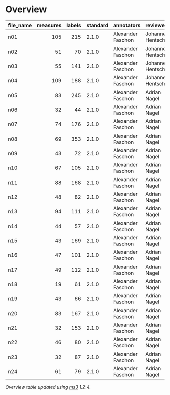 

# Overview
|file_name|measures|labels|standard|   annotators    |    reviewers     |
|---------|-------:|-----:|--------|-----------------|------------------|
|n01      |     105|   215|2.1.0   |Alexander Faschon|Johannes Hentschel|
|n02      |      51|    70|2.1.0   |Alexander Faschon|Johannes Hentschel|
|n03      |      55|   141|2.1.0   |Alexander Faschon|Johannes Hentschel|
|n04      |     109|   188|2.1.0   |Alexander Faschon|Johannes Hentschel|
|n05      |      83|   245|2.1.0   |Alexander Faschon|Adrian Nagel      |
|n06      |      32|    44|2.1.0   |Alexander Faschon|Adrian Nagel      |
|n07      |      74|   176|2.1.0   |Alexander Faschon|Adrian Nagel      |
|n08      |      69|   353|2.1.0   |Alexander Faschon|Adrian Nagel      |
|n09      |      43|    72|2.1.0   |Alexander Faschon|Adrian Nagel      |
|n10      |      67|   105|2.1.0   |Alexander Faschon|Adrian Nagel      |
|n11      |      88|   168|2.1.0   |Alexander Faschon|Adrian Nagel      |
|n12      |      48|    82|2.1.0   |Alexander Faschon|Adrian Nagel      |
|n13      |      94|   111|2.1.0   |Alexander Faschon|Adrian Nagel      |
|n14      |      44|    57|2.1.0   |Alexander Faschon|Adrian Nagel      |
|n15      |      43|   169|2.1.0   |Alexander Faschon|Adrian Nagel      |
|n16      |      47|   101|2.1.0   |Alexander Faschon|Adrian Nagel      |
|n17      |      49|   112|2.1.0   |Alexander Faschon|Adrian Nagel      |
|n18      |      19|    61|2.1.0   |Alexander Faschon|Adrian Nagel      |
|n19      |      43|    66|2.1.0   |Alexander Faschon|Adrian Nagel      |
|n20      |      83|   167|2.1.0   |Alexander Faschon|Adrian Nagel      |
|n21      |      32|   153|2.1.0   |Alexander Faschon|Adrian Nagel      |
|n22      |      46|    80|2.1.0   |Alexander Faschon|Adrian Nagel      |
|n23      |      32|    87|2.1.0   |Alexander Faschon|Adrian Nagel      |
|n24      |      61|    79|2.1.0   |Alexander Faschon|Adrian Nagel      |


*Overview table updated using [ms3](https://johentsch.github.io/ms3/) 1.2.4.*
